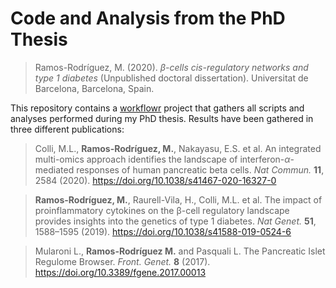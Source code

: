 # Code and Analysis from the PhD Thesis

> Ramos-Rodríguez, M. (2020). *$\beta$-cells cis-regulatory networks and type 1 diabetes* (Unpublished doctoral dissertation). Universitat de Barcelona, Barcelona, Spain.

This repository contains a [workflowr][] project that gathers all scripts and analyses performed during my PhD thesis. 
Results have been gathered in three different publications:

> Colli, M.L., **Ramos-Rodríguez, M.**, Nakayasu, E.S. et al. An integrated multi-omics approach identifies the landscape of interferon-$\alpha$-mediated responses of human pancreatic beta cells. *Nat Commun.* **11**, 2584 (2020).  https://doi.org/10.1038/s41467-020-16327-0

> **Ramos-Rodríguez, M.**, Raurell-Vila, H., Colli, M.L. et al. The impact of proinflammatory cytokines on the β-cell regulatory landscape provides insights into the genetics of type 1 diabetes. *Nat Genet.* **51**, 1588–1595 (2019). https://doi.org/10.1038/s41588-019-0524-6

> Mularoni L., **Ramos-Rodríguez M.** and Pasquali L. The Pancreatic Islet Regulome Browser. *Front. Genet.* **8** (2017). https://doi.org/10.3389/fgene.2017.00013

[workflowr]: https://github.com/jdblischak/workflowr
